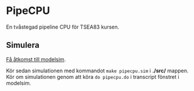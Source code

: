 # PipeCPU

En tvåstegad pipeline CPU för TSEA83 kursen.

## Simulera

[Få åtkomst till modelsim](https://www.isy.liu.se/edu/kurs/TSEA83/distansarbete/).

Kör sedan simulationen med kommandot `make pipecpu.sim` i **./src/** mappen. Kör om simulationen genom att köra `do pipecpu.do` i transcript fönstret i modelsim.
